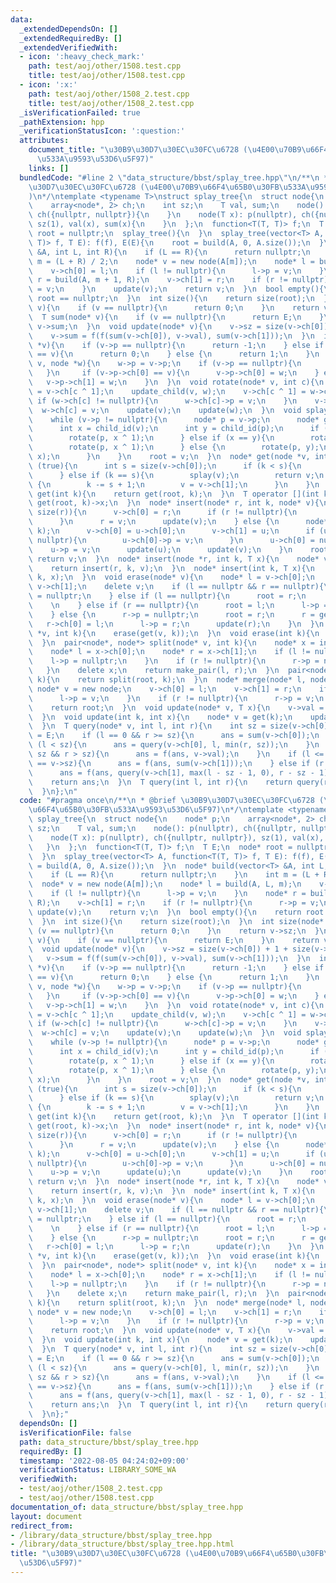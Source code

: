 ```yaml
---
data:
  _extendedDependsOn: []
  _extendedRequiredBy: []
  _extendedVerifiedWith:
  - icon: ':heavy_check_mark:'
    path: test/aoj/other/1508.test.cpp
    title: test/aoj/other/1508.test.cpp
  - icon: ':x:'
    path: test/aoj/other/1508_2.test.cpp
    title: test/aoj/other/1508_2.test.cpp
  _isVerificationFailed: true
  _pathExtension: hpp
  _verificationStatusIcon: ':question:'
  attributes:
    document_title: "\u30B9\u30D7\u30EC\u30FC\u6728 (\u4E00\u70B9\u66F4\u65B0\u30FB\
      \u533A\u9593\u53D6\u5F97)"
    links: []
  bundledCode: "#line 2 \"data_structure/bbst/splay_tree.hpp\"\n/**\n * @brief \u30B9\
    \u30D7\u30EC\u30FC\u6728 (\u4E00\u70B9\u66F4\u65B0\u30FB\u533A\u9593\u53D6\u5F97\
    )\n*/\ntemplate <typename T>\nstruct splay_tree{\n  struct node{\n    node* p;\n\
    \    array<node*, 2> ch;\n    int sz;\n    T val, sum;\n    node(): p(nullptr),\
    \ ch({nullptr, nullptr}){\n    }\n    node(T x): p(nullptr), ch({nullptr, nullptr}),\
    \ sz(1), val(x), sum(x){\n    }\n  };\n  function<T(T, T)> f;\n  T E;\n  node*\
    \ root = nullptr;\n  splay_tree(){\n  }\n  splay_tree(vector<T> A, function<T(T,\
    \ T)> f, T E): f(f), E(E){\n    root = build(A, 0, A.size());\n  }\n  node* build(vector<T>\
    \ &A, int L, int R){\n    if (L == R){\n      return nullptr;\n    }\n    int\
    \ m = (L + R) / 2;\n    node* v = new node(A[m]);\n    node* l = build(A, L, m);\n\
    \    v->ch[0] = l;\n    if (l != nullptr){\n      l->p = v;\n    }\n    node*\
    \ r = build(A, m + 1, R);\n    v->ch[1] = r;\n    if (r != nullptr){\n      r->p\
    \ = v;\n    }\n    update(v);\n    return v;\n  }\n  bool empty(){\n    return\
    \ root == nullptr;\n  }\n  int size(){\n    return size(root);\n  }\n  int size(node*\
    \ v){\n    if (v == nullptr){\n      return 0;\n    }\n    return v->sz;\n  }\n\
    \  T sum(node* v){\n    if (v == nullptr){\n      return E;\n    }\n    return\
    \ v->sum;\n  }\n  void update(node* v){\n    v->sz = size(v->ch[0]) + 1 + size(v->ch[1]);\n\
    \    v->sum = f(f(sum(v->ch[0]), v->val), sum(v->ch[1]));\n  }\n  int child_id(node\
    \ *v){\n    if (v->p == nullptr){\n      return -1;\n    } else if (v->p->ch[0]\
    \ == v){\n      return 0;\n    } else {\n      return 1;\n    }\n  }\n  void update_child(node*\
    \ v, node *w){\n    w->p = v->p;\n    if (v->p == nullptr){\n      return;\n \
    \   }\n     if (v->p->ch[0] == v){\n      v->p->ch[0] = w;\n    } else {\n   \
    \   v->p->ch[1] = w;\n    }\n  }\n  void rotate(node* v, int c){\n    node* w\
    \ = v->ch[c ^ 1];\n    update_child(v, w);\n    v->ch[c ^ 1] = w->ch[c];\n   \
    \ if (w->ch[c] != nullptr){\n      w->ch[c]->p = v;\n    }\n    v->p = w;\n  \
    \  w->ch[c] = v;\n    update(v);\n    update(w);\n  }\n  void splay(node* v){\n\
    \    while (v->p != nullptr){\n      node* p = v->p;\n      node* g = p->p;\n\
    \      int x = child_id(v);\n      int y = child_id(p);\n      if (y == -1){\n\
    \        rotate(p, x ^ 1);\n      } else if (x == y){\n        rotate(g, x ^ 1);\n\
    \        rotate(p, x ^ 1);\n      } else {\n        rotate(p, y);\n        rotate(g,\
    \ x);\n      }\n    }\n    root = v;\n  }\n  node* get(node *v, int k){\n    while\
    \ (true){\n      int s = size(v->ch[0]);\n      if (k < s){\n        v = v->ch[0];\n\
    \      } else if (k == s){\n        splay(v);\n        return v;\n      } else\
    \ {\n        k -= s + 1;\n        v = v->ch[1];\n      }\n    }\n  }\n  node*\
    \ get(int k){\n    return get(root, k);\n  }\n  T operator [](int k){\n    return\
    \ get(root, k)->x;\n  }\n  node* insert(node* r, int k, node* v){\n    if (k ==\
    \ size(r)){\n      v->ch[0] = r;\n      if (r != nullptr){\n        r->p = v;\n\
    \      }\n      r = v;\n      update(v);\n    } else {\n      node* u = get(r,\
    \ k);\n      v->ch[0] = u->ch[0];\n      v->ch[1] = u;\n      if (u->ch[0] !=\
    \ nullptr){\n        u->ch[0]->p = v;\n      }\n      u->ch[0] = nullptr;\n  \
    \    u->p = v;\n      update(u);\n      update(v);\n    }\n    root = v;\n   \
    \ return v;\n  }\n  node* insert(node *r, int k, T x){\n    node* v = new node(x);\n\
    \    return insert(r, k, v);\n  }\n  node* insert(int k, T x){\n    return insert(root,\
    \ k, x);\n  }\n  void erase(node* v){\n    node* l = v->ch[0];\n    node* r =\
    \ v->ch[1];\n    delete v;\n    if (l == nullptr && r == nullptr){\n      root\
    \ = nullptr;\n    } else if (l == nullptr){\n      root = r;\n      r->p = nullptr;\
    \    \n    } else if (r == nullptr){\n      root = l;\n      l->p = nullptr;\n\
    \    } else {\n      r->p = nullptr;\n      root = r;\n      r = get(0);\n   \
    \   r->ch[0] = l;\n      l->p = r;\n      update(r);\n    }\n  }\n  void erase(node\
    \ *v, int k){\n    erase(get(v, k));\n  }\n  void erase(int k){\n    erase(get(k));\n\
    \  }\n  pair<node*, node*> split(node* v, int k){\n    node* x = insert(v, k);\n\
    \    node* l = x->ch[0];\n    node* r = x->ch[1];\n    if (l != nullptr){\n  \
    \    l->p = nullptr;\n    }\n    if (r != nullptr){\n      r->p = nullptr;\n \
    \   }\n    delete x;\n    return make_pair(l, r);\n  }\n  pair<node*, node*> split(int\
    \ k){\n    return split(root, k);\n  }\n  node* merge(node* l, node* r){\n   \
    \ node* v = new node;\n    v->ch[0] = l;\n    v->ch[1] = r;\n    if (l != nullptr){\n\
    \      l->p = v;\n    }\n    if (r != nullptr){\n      r->p = v;\n    }\n    erase(v);\n\
    \    return root;\n  }\n  void update(node* v, T x){\n    v->val = x;\n    update(v);\n\
    \  }\n  void update(int k, int x){\n    node* v = get(k);\n    update(v, x);\n\
    \  }\n  T query(node* v, int l, int r){\n    int sz = size(v->ch[0]);\n    T ans\
    \ = E;\n    if (l == 0 && r >= sz){\n      ans = sum(v->ch[0]);\n    } else if\
    \ (l < sz){\n      ans = query(v->ch[0], l, min(r, sz));\n    }\n    if (l <=\
    \ sz && r > sz){\n      ans = f(ans, v->val);\n    }\n    if (l <= sz + 1 && r\
    \ == v->sz){\n      ans = f(ans, sum(v->ch[1]));\n    } else if (r > sz + 1){\n\
    \      ans = f(ans, query(v->ch[1], max(l - sz - 1, 0), r - sz - 1));\n    }\n\
    \    return ans;\n  }\n  T query(int l, int r){\n    return query(root, l, r);\n\
    \  }\n};\n"
  code: "#pragma once\n/**\n * @brief \u30B9\u30D7\u30EC\u30FC\u6728 (\u4E00\u70B9\
    \u66F4\u65B0\u30FB\u533A\u9593\u53D6\u5F97)\n*/\ntemplate <typename T>\nstruct\
    \ splay_tree{\n  struct node{\n    node* p;\n    array<node*, 2> ch;\n    int\
    \ sz;\n    T val, sum;\n    node(): p(nullptr), ch({nullptr, nullptr}){\n    }\n\
    \    node(T x): p(nullptr), ch({nullptr, nullptr}), sz(1), val(x), sum(x){\n \
    \   }\n  };\n  function<T(T, T)> f;\n  T E;\n  node* root = nullptr;\n  splay_tree(){\n\
    \  }\n  splay_tree(vector<T> A, function<T(T, T)> f, T E): f(f), E(E){\n    root\
    \ = build(A, 0, A.size());\n  }\n  node* build(vector<T> &A, int L, int R){\n\
    \    if (L == R){\n      return nullptr;\n    }\n    int m = (L + R) / 2;\n  \
    \  node* v = new node(A[m]);\n    node* l = build(A, L, m);\n    v->ch[0] = l;\n\
    \    if (l != nullptr){\n      l->p = v;\n    }\n    node* r = build(A, m + 1,\
    \ R);\n    v->ch[1] = r;\n    if (r != nullptr){\n      r->p = v;\n    }\n   \
    \ update(v);\n    return v;\n  }\n  bool empty(){\n    return root == nullptr;\n\
    \  }\n  int size(){\n    return size(root);\n  }\n  int size(node* v){\n    if\
    \ (v == nullptr){\n      return 0;\n    }\n    return v->sz;\n  }\n  T sum(node*\
    \ v){\n    if (v == nullptr){\n      return E;\n    }\n    return v->sum;\n  }\n\
    \  void update(node* v){\n    v->sz = size(v->ch[0]) + 1 + size(v->ch[1]);\n \
    \   v->sum = f(f(sum(v->ch[0]), v->val), sum(v->ch[1]));\n  }\n  int child_id(node\
    \ *v){\n    if (v->p == nullptr){\n      return -1;\n    } else if (v->p->ch[0]\
    \ == v){\n      return 0;\n    } else {\n      return 1;\n    }\n  }\n  void update_child(node*\
    \ v, node *w){\n    w->p = v->p;\n    if (v->p == nullptr){\n      return;\n \
    \   }\n     if (v->p->ch[0] == v){\n      v->p->ch[0] = w;\n    } else {\n   \
    \   v->p->ch[1] = w;\n    }\n  }\n  void rotate(node* v, int c){\n    node* w\
    \ = v->ch[c ^ 1];\n    update_child(v, w);\n    v->ch[c ^ 1] = w->ch[c];\n   \
    \ if (w->ch[c] != nullptr){\n      w->ch[c]->p = v;\n    }\n    v->p = w;\n  \
    \  w->ch[c] = v;\n    update(v);\n    update(w);\n  }\n  void splay(node* v){\n\
    \    while (v->p != nullptr){\n      node* p = v->p;\n      node* g = p->p;\n\
    \      int x = child_id(v);\n      int y = child_id(p);\n      if (y == -1){\n\
    \        rotate(p, x ^ 1);\n      } else if (x == y){\n        rotate(g, x ^ 1);\n\
    \        rotate(p, x ^ 1);\n      } else {\n        rotate(p, y);\n        rotate(g,\
    \ x);\n      }\n    }\n    root = v;\n  }\n  node* get(node *v, int k){\n    while\
    \ (true){\n      int s = size(v->ch[0]);\n      if (k < s){\n        v = v->ch[0];\n\
    \      } else if (k == s){\n        splay(v);\n        return v;\n      } else\
    \ {\n        k -= s + 1;\n        v = v->ch[1];\n      }\n    }\n  }\n  node*\
    \ get(int k){\n    return get(root, k);\n  }\n  T operator [](int k){\n    return\
    \ get(root, k)->x;\n  }\n  node* insert(node* r, int k, node* v){\n    if (k ==\
    \ size(r)){\n      v->ch[0] = r;\n      if (r != nullptr){\n        r->p = v;\n\
    \      }\n      r = v;\n      update(v);\n    } else {\n      node* u = get(r,\
    \ k);\n      v->ch[0] = u->ch[0];\n      v->ch[1] = u;\n      if (u->ch[0] !=\
    \ nullptr){\n        u->ch[0]->p = v;\n      }\n      u->ch[0] = nullptr;\n  \
    \    u->p = v;\n      update(u);\n      update(v);\n    }\n    root = v;\n   \
    \ return v;\n  }\n  node* insert(node *r, int k, T x){\n    node* v = new node(x);\n\
    \    return insert(r, k, v);\n  }\n  node* insert(int k, T x){\n    return insert(root,\
    \ k, x);\n  }\n  void erase(node* v){\n    node* l = v->ch[0];\n    node* r =\
    \ v->ch[1];\n    delete v;\n    if (l == nullptr && r == nullptr){\n      root\
    \ = nullptr;\n    } else if (l == nullptr){\n      root = r;\n      r->p = nullptr;\
    \    \n    } else if (r == nullptr){\n      root = l;\n      l->p = nullptr;\n\
    \    } else {\n      r->p = nullptr;\n      root = r;\n      r = get(0);\n   \
    \   r->ch[0] = l;\n      l->p = r;\n      update(r);\n    }\n  }\n  void erase(node\
    \ *v, int k){\n    erase(get(v, k));\n  }\n  void erase(int k){\n    erase(get(k));\n\
    \  }\n  pair<node*, node*> split(node* v, int k){\n    node* x = insert(v, k);\n\
    \    node* l = x->ch[0];\n    node* r = x->ch[1];\n    if (l != nullptr){\n  \
    \    l->p = nullptr;\n    }\n    if (r != nullptr){\n      r->p = nullptr;\n \
    \   }\n    delete x;\n    return make_pair(l, r);\n  }\n  pair<node*, node*> split(int\
    \ k){\n    return split(root, k);\n  }\n  node* merge(node* l, node* r){\n   \
    \ node* v = new node;\n    v->ch[0] = l;\n    v->ch[1] = r;\n    if (l != nullptr){\n\
    \      l->p = v;\n    }\n    if (r != nullptr){\n      r->p = v;\n    }\n    erase(v);\n\
    \    return root;\n  }\n  void update(node* v, T x){\n    v->val = x;\n    update(v);\n\
    \  }\n  void update(int k, int x){\n    node* v = get(k);\n    update(v, x);\n\
    \  }\n  T query(node* v, int l, int r){\n    int sz = size(v->ch[0]);\n    T ans\
    \ = E;\n    if (l == 0 && r >= sz){\n      ans = sum(v->ch[0]);\n    } else if\
    \ (l < sz){\n      ans = query(v->ch[0], l, min(r, sz));\n    }\n    if (l <=\
    \ sz && r > sz){\n      ans = f(ans, v->val);\n    }\n    if (l <= sz + 1 && r\
    \ == v->sz){\n      ans = f(ans, sum(v->ch[1]));\n    } else if (r > sz + 1){\n\
    \      ans = f(ans, query(v->ch[1], max(l - sz - 1, 0), r - sz - 1));\n    }\n\
    \    return ans;\n  }\n  T query(int l, int r){\n    return query(root, l, r);\n\
    \  }\n};"
  dependsOn: []
  isVerificationFile: false
  path: data_structure/bbst/splay_tree.hpp
  requiredBy: []
  timestamp: '2022-08-05 04:24:02+09:00'
  verificationStatus: LIBRARY_SOME_WA
  verifiedWith:
  - test/aoj/other/1508_2.test.cpp
  - test/aoj/other/1508.test.cpp
documentation_of: data_structure/bbst/splay_tree.hpp
layout: document
redirect_from:
- /library/data_structure/bbst/splay_tree.hpp
- /library/data_structure/bbst/splay_tree.hpp.html
title: "\u30B9\u30D7\u30EC\u30FC\u6728 (\u4E00\u70B9\u66F4\u65B0\u30FB\u533A\u9593\
  \u53D6\u5F97)"
---
```

